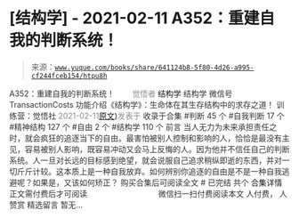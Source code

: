 # [结构学] - 2021-02-11 A352：重建自我的判断系统！

> 来源：[`www.yuque.com/books/share/641124b8-5f80-4d26-a995-cf244fceb154/htpu8h`](https://www.yuque.com/books/share/641124b8-5f80-4d26-a995-cf244fceb154/htpu8h)

<ne-p id="520f42f3293818f927861ebbd5b15da4_p_0" data-lake-id="520f42f3293818f927861ebbd5b15da4_p_0"><ne-text id="u926058ba" style="color: rgb(51, 51, 51);">A352：重建自我的判断系统！</ne-text></ne-p> <ne-p id="82e7ecba2ed5fab030ae34103dd44981" data-lake-id="82e7ecba2ed5fab030ae34103dd44981"><ne-text id="u966bcc34" ne-fontsize="12" style="color: rgb(255, 255, 255);">原创</ne-text><ne-text id="ub62649ab" style="color: rgb(140, 140, 140);">觉悟者</ne-text> <ne-text id="uc76eedea" ne-fontsize="14">结构学</ne-text></ne-p> <ne-p id="fa87df8dcdb28d8daf96dcbfcb5bc215" data-lake-id="fa87df8dcdb28d8daf96dcbfcb5bc215"><ne-text id="u8501dcdf" ne-fontsize="14" ne-bold="true" style="color: rgb(51, 51, 51);">结构学</ne-text></ne-p> <ne-p id="8de22b2995e03b5a84de46352d055fad" data-lake-id="8de22b2995e03b5a84de46352d055fad"><ne-text id="u12ea1561" ne-fontsize="14" style="color: rgb(51, 51, 51);">微信号</ne-text><ne-text id="ub980a722" ne-fontsize="14" style="color: rgb(51, 51, 51);">TransactionCosts</ne-text></ne-p> <ne-p id="8f9d451e7f0b202a5fe1c8272752c87f" data-lake-id="8f9d451e7f0b202a5fe1c8272752c87f"><ne-text id="u2f092d97" ne-fontsize="14" style="color: rgb(51, 51, 51);">功能介绍</ne-text><ne-text id="uac250a1e" ne-fontsize="14" style="color: rgb(51, 51, 51);">《结构学》：生命体在其生存结构中的求存之道！ 训练营：觉悟社</ne-text></ne-p> <ne-p id="b824fcd733c36c4635874e912a2ce051" data-lake-id="b824fcd733c36c4635874e912a2ce051"><ne-text id="u902698b7" style="color: rgb(140, 140, 140);">2021-02-11</ne-text>[<ne-text id="u628f7b9f" ne-fontsize="14">原文</ne-text>](https://mp.weixin.qq.com/s?__biz=MzIzMDYwOTM0Mg==&mid=2247485248&idx=1&sn=6544dd3fe1a7f01e9e8c4b6f68e33412&chksm=e8b19f91dfc61687f9ad611ebd33d2e9d0e0786972e86b90750f1d1b517162cbb99ec1afafa0#rd))<ne-text id="uea6fc742" ne-fontsize="14" style="color: rgb(140, 140, 140);">发表于</ne-text></ne-p> <ne-p id="b3cd1681e0a628bd8002d34d4026bbf0" data-lake-id="b3cd1681e0a628bd8002d34d4026bbf0"><ne-text id="ueb10138b" style="color: rgb(51, 51, 51);">收录于合集</ne-text></ne-p> <ne-p id="44d9de7fdd1156c948a91474a66e9e1f" data-lake-id="44d9de7fdd1156c948a91474a66e9e1f"><ne-text id="u660bd218" style="color: rgb(51, 51, 51);">#判断 45 个</ne-text></ne-p> <ne-p id="98ee6d4c2015dd9f36bfefb9efb4f4bb" data-lake-id="98ee6d4c2015dd9f36bfefb9efb4f4bb"><ne-text id="ufa78c45d" style="color: rgb(51, 51, 51);">#自我判断 17 个</ne-text></ne-p> <ne-p id="c182e2b1d289233477f09c701b6444a4" data-lake-id="c182e2b1d289233477f09c701b6444a4"><ne-text id="u5274a709" style="color: rgb(51, 51, 51);">#精神结构 127 个</ne-text></ne-p> <ne-p id="ca3aedd64372bb590ac34dc5057b8eed" data-lake-id="ca3aedd64372bb590ac34dc5057b8eed"><ne-text id="u91e3a182" style="color: rgb(51, 51, 51);">#自由 2 个</ne-text></ne-p> <ne-p id="e3814ed1e8f0e3dce8ecedc78917e627" data-lake-id="e3814ed1e8f0e3dce8ecedc78917e627"><ne-text id="u86186d20" style="color: rgb(51, 51, 51);">#结构学 110 个</ne-text></ne-p> <ne-p id="7b628921938ca822a4c41f4d1b42d642" data-lake-id="7b628921938ca822a4c41f4d1b42d642"><ne-text id="u70329b64" style="color: rgb(51, 51, 51);">前言</ne-text></ne-p> <ne-p id="2219076cc31c068333cc7003805bdc65" data-lake-id="2219076cc31c068333cc7003805bdc65"><ne-text id="u16d8fb7b" style="color: rgb(51, 51, 51);">当人无力为未来承担责任之时，就会疯狂的追逐当下的自由。最害怕被别人控制和影响的人，恰恰是最没有主见，容易被别人影响，既容易冲动又会马上反悔的人。因为他并不信任自己的判断系统。人一旦对长远的目标感到绝望，就会说服自己追求稍纵即逝的东西，并对一切斤斤计较。这本质上是一种自我放弃。如何辨别你追逐的自由是不是一种自我逃避呢？如果是，又该如何矫正？</ne-text></ne-p> <ne-p id="7caf8ee205ecba30dd2440f8b6b24774" data-lake-id="7caf8ee205ecba30dd2440f8b6b24774" ne-alignment="center"><ne-text id="u5e5ccbb2" style="color: rgb(51, 51, 51);">购买合集后可阅读全文</ne-text></ne-p> <ne-p id="2bb285ce41e8ed492ed8642730588d8e" data-lake-id="2bb285ce41e8ed492ed8642730588d8e" ne-alignment="center"><ne-text id="u70040a40" style="color: rgb(51, 51, 51);">#</ne-text></ne-p> <ne-p id="9dc0d9b1f2486f654df45aaace4b1aea" data-lake-id="9dc0d9b1f2486f654df45aaace4b1aea" ne-alignment="center"><ne-text id="uc2acb7a2" style="color: rgb(51, 51, 51);">已完结 共个</ne-text></ne-p> <ne-p id="55812aabe1a63e6570ba914783b45e00" data-lake-id="55812aabe1a63e6570ba914783b45e00" ne-alignment="center"><ne-text id="u630c4b34" ne-fontsize="16">合集详情</ne-text></ne-p> <ne-p id="019361209195889d69a0acda754354f9" data-lake-id="019361209195889d69a0acda754354f9" ne-alignment="center"><ne-text id="u2db5bf83" style="color: rgb(51, 51, 51);">正文需付费后才可阅读</ne-text></ne-p> <ne-p id="3e296b98ab930614715934a8c559d82d" data-lake-id="3e296b98ab930614715934a8c559d82d" ne-alignment="center"><ne-text id="u8df466f8" style="color: rgb(255, 255, 255);">加载中</ne-text></ne-p> <ne-p id="b173210c2f944e6a0c1ca00333b0c4d9" data-lake-id="b173210c2f944e6a0c1ca00333b0c4d9" ne-alignment="center"><ne-text id="ub508a1cd" style="color: rgb(255, 255, 255);"> 微信豆购买</ne-text></ne-p> <ne-p id="b7744687285ce7542eecbdb4615708e1" data-lake-id="b7744687285ce7542eecbdb4615708e1" ne-alignment="center"><ne-text id="u47882bfa" style="color: rgb(51, 51, 51);">微信扫一扫付费阅读本文</ne-text></ne-p> <ne-p id="5b4a25aa0b2d612febdfeaa15df43b44" data-lake-id="5b4a25aa0b2d612febdfeaa15df43b44" ne-alignment="center"><ne-text id="u14c04e1e" ne-fontsize="13" style="color: rgb(51, 51, 51);">人付费， 人赞赏</ne-text></ne-p> <ne-h3 id="TbQZk" data-lake-id="TbQZk"><ne-heading-ext><ne-heading-anchor></ne-heading-anchor><ne-heading-fold></ne-heading-fold></ne-heading-ext><ne-heading-content><ne-text id="uf4491357" ne-fontsize="16" style="color: rgb(51, 51, 51);">精选留言</ne-text></ne-heading-content></ne-h3> <ne-p id="a22fd4e2185f94c7a2a1b99ca287da0c" data-lake-id="a22fd4e2185f94c7a2a1b99ca287da0c"><ne-text id="u00effe38" style="color: rgb(51, 51, 51);">暂无...</ne-text></ne-p>